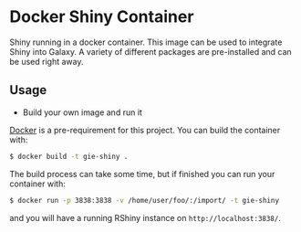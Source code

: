 # Docker Shiny Container

Shiny running in a docker container. This image can be used to integrate Shiny into Galaxy.
A variety of different packages are pre-installed and can be used right away.

## Usage

* Build your own image and run it

 [Docker](https://www.docker.com) is a pre-requirement for this project. You can build the container with:
 ```bash
 $ docker build -t gie-shiny .
 ```
 The build process can take some time, but if finished you can run your container with:
 ```bash
 $ docker run -p 3838:3838 -v /home/user/foo/:/import/ -t gie-shiny
 ```
 and you will have a running RShiny instance on ``http://localhost:3838/``.
